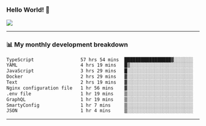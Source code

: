 ### Hello World! 👋

<a>
  <img align="center" src="https://github-readme-stats.vercel.app/api?username=megatunger&count_private=true&include_all_commits=true&bg_color=30,56CCF2,2F80ED&title_color=fff&text_color=fff" />
</a>

------
### 📊 My monthly development breakdown

<!--START_SECTION:waka-->

```txt
TypeScript                 57 hrs 54 mins  █████████████████▓░░░░░░░   70.04 %
YAML                       4 hrs 19 mins   █▒░░░░░░░░░░░░░░░░░░░░░░░   05.24 %
JavaScript                 3 hrs 29 mins   █░░░░░░░░░░░░░░░░░░░░░░░░   04.22 %
Docker                     2 hrs 29 mins   ▓░░░░░░░░░░░░░░░░░░░░░░░░   03.01 %
Text                       2 hrs 19 mins   ▓░░░░░░░░░░░░░░░░░░░░░░░░   02.82 %
Nginx configuration file   1 hr 56 mins    ▓░░░░░░░░░░░░░░░░░░░░░░░░   02.36 %
.env file                  1 hr 19 mins    ▒░░░░░░░░░░░░░░░░░░░░░░░░   01.61 %
GraphQL                    1 hr 19 mins    ▒░░░░░░░░░░░░░░░░░░░░░░░░   01.60 %
SmartyConfig               1 hr 7 mins     ▒░░░░░░░░░░░░░░░░░░░░░░░░   01.36 %
JSON                       1 hr 4 mins     ▒░░░░░░░░░░░░░░░░░░░░░░░░   01.30 %
```

<!--END_SECTION:waka-->

------
